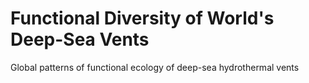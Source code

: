 # Functional Diversity of World's Deep-Sea Vents
Global patterns of functional ecology of deep-sea hydrothermal vents

